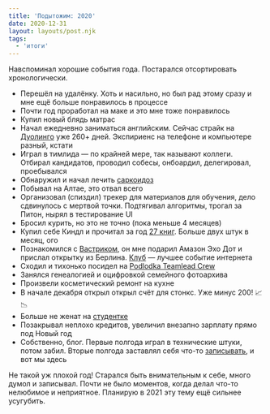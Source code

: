 ```yaml
---
title: 'Подытожим: 2020'
date: 2020-12-31
layout: layouts/post.njk
tags:
  - 'итоги'
---
```


Навспоминал хорошие события года. Постарался отсортировать хронологически.

- Перешёл на удалёнку. Хоть и насильно, но был рад этому сразу и мне ещё больше понравилось в процессе
- Почти год проработал на маке и это мне тоже понравилось
- Купил новый блядь матрас
- Начал ежедневно заниматься английским. Сейчас страйк на [Дуолинго](https://www.duolingo.com/profile/1uz53) уже 260+ дней. Экспириенс на телефоне и компьютере разный, кстати
- Играл в тимлида — по крайней мере, так называют коллеги. Отбирал кандидатов, проводил собесы, онбоардил, делегировал, проебывался
- Обнаружил и начал лечить [саркоидоз](https://house-manual.ru/desease/42)
- Побывал на Алтае, это отвал всего
- Организовал (спиздил) трекер для материалов для обучения, дело сдвинулось с мертвой точки. Подтягивал алгоритмы, трогал за Питон, нырял в тестирование UI
- Бросил курить, но это не точно (пока меньше 4 месяцев)
- Купил себе Киндл и прочитал за год [27 книг](https://www.goodreads.com/user/show/78473852-dmitry-mungalov). Больше двух штук в месяц, ого
- Познакомился с [Вастриком](https://vas3k.ru/blog/2020/), он мне подарил Амазон Эхо Дот и прислал открытку из Берлина. [Клуб](https://vas3k.club) — лучшее событие интернета
- Сходил и тихонько посидел на [Podlodka Teamlead Crew](https://podlodka.io/crew)
- Занялся генеалогией и оцифровкой семейного фотоархива
- Произвели косметический ремонт на кухне
- В начале декабря открыл открыл счёт для стонкс. Уже минус 200! 📈 📉
- Больше не женат на [студентке](http://vital.lib.tsu.ru/vital/access/manager/Repository/vital:13423)
- Позакрывал неплохо кредитов, увеличил внезапно зарплату прямо под Новый год
- Собственно, блог. Первые полгода играл в технические штуки, потом забил. Вторые полгода заставлял себя что-то [записывать](https://t.me/beardless_online), и вот мы здесь

Не такой уж плохой год! Старался быть внимательным к себе, много думол и записывал. Почти не было моментов, когда делал что-то нелюбимое и неприятное. Планирую в 2021 эту тему ещё сильнее усугубить.